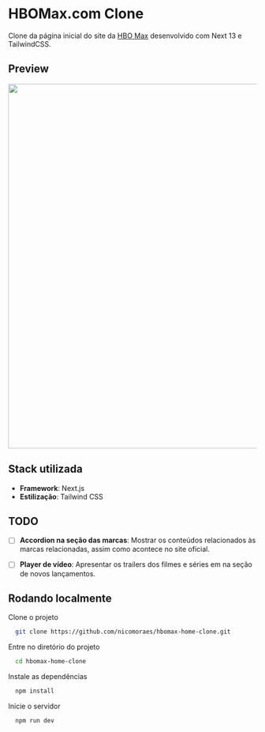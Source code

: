 # HBOMax.com Clone
Clone da página inicial do site da [HBO Max](https://www.hbomax.com) desenvolvido com Next 13 e TailwindCSS.

## Preview

<p align="center">
<img width="738" width="364" src="public/gif/preview.gif">
</p>

## Stack utilizada

* **Framework**: Next.js
* **Estilização**: Tailwind CSS

## TODO

- [ ] **Accordion na seção das marcas**: Mostrar os conteúdos relacionados às marcas relacionadas, assim como acontece no site oficial.

- [ ]  **Player de vídeo**: Apresentar os trailers dos filmes e séries em na seção de novos lançamentos.

## Rodando localmente

Clone o projeto

```bash
  git clone https://github.com/nicomoraes/hbomax-home-clone.git
```

Entre no diretório do projeto

```bash
  cd hbomax-home-clone
```

Instale as dependências

```bash
  npm install
```

Inicie o servidor

```bash
  npm run dev
```


